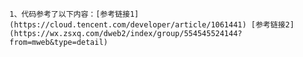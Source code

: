     1、代码参考了以下内容：[参考链接1](https://cloud.tencent.com/developer/article/1061441) [参考链接2](https://wx.zsxq.com/dweb2/index/group/554545524144?from=mweb&type=detail)
